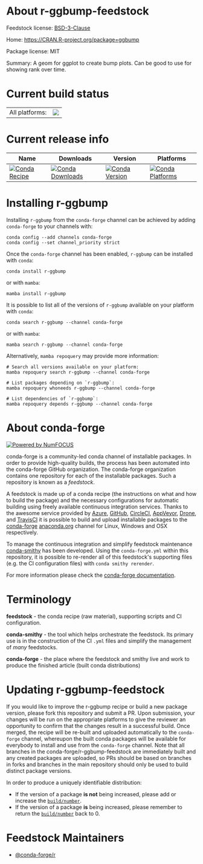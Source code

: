 About r-ggbump-feedstock
========================

Feedstock license: [BSD-3-Clause](https://github.com/conda-forge/r-ggbump-feedstock/blob/main/LICENSE.txt)

Home: https://CRAN.R-project.org/package=ggbump

Package license: MIT

Summary: A geom for ggplot to create bump plots. Can be good to use for showing rank over time.

Current build status
====================


<table><tr><td>All platforms:</td>
    <td>
      <a href="https://dev.azure.com/conda-forge/feedstock-builds/_build/latest?definitionId=9584&branchName=main">
        <img src="https://dev.azure.com/conda-forge/feedstock-builds/_apis/build/status/r-ggbump-feedstock?branchName=main">
      </a>
    </td>
  </tr>
</table>

Current release info
====================

| Name | Downloads | Version | Platforms |
| --- | --- | --- | --- |
| [![Conda Recipe](https://img.shields.io/badge/recipe-r--ggbump-green.svg)](https://anaconda.org/conda-forge/r-ggbump) | [![Conda Downloads](https://img.shields.io/conda/dn/conda-forge/r-ggbump.svg)](https://anaconda.org/conda-forge/r-ggbump) | [![Conda Version](https://img.shields.io/conda/vn/conda-forge/r-ggbump.svg)](https://anaconda.org/conda-forge/r-ggbump) | [![Conda Platforms](https://img.shields.io/conda/pn/conda-forge/r-ggbump.svg)](https://anaconda.org/conda-forge/r-ggbump) |

Installing r-ggbump
===================

Installing `r-ggbump` from the `conda-forge` channel can be achieved by adding `conda-forge` to your channels with:

```
conda config --add channels conda-forge
conda config --set channel_priority strict
```

Once the `conda-forge` channel has been enabled, `r-ggbump` can be installed with `conda`:

```
conda install r-ggbump
```

or with `mamba`:

```
mamba install r-ggbump
```

It is possible to list all of the versions of `r-ggbump` available on your platform with `conda`:

```
conda search r-ggbump --channel conda-forge
```

or with `mamba`:

```
mamba search r-ggbump --channel conda-forge
```

Alternatively, `mamba repoquery` may provide more information:

```
# Search all versions available on your platform:
mamba repoquery search r-ggbump --channel conda-forge

# List packages depending on `r-ggbump`:
mamba repoquery whoneeds r-ggbump --channel conda-forge

# List dependencies of `r-ggbump`:
mamba repoquery depends r-ggbump --channel conda-forge
```


About conda-forge
=================

[![Powered by
NumFOCUS](https://img.shields.io/badge/powered%20by-NumFOCUS-orange.svg?style=flat&colorA=E1523D&colorB=007D8A)](https://numfocus.org)

conda-forge is a community-led conda channel of installable packages.
In order to provide high-quality builds, the process has been automated into the
conda-forge GitHub organization. The conda-forge organization contains one repository
for each of the installable packages. Such a repository is known as a *feedstock*.

A feedstock is made up of a conda recipe (the instructions on what and how to build
the package) and the necessary configurations for automatic building using freely
available continuous integration services. Thanks to the awesome service provided by
[Azure](https://azure.microsoft.com/en-us/services/devops/), [GitHub](https://github.com/),
[CircleCI](https://circleci.com/), [AppVeyor](https://www.appveyor.com/),
[Drone](https://cloud.drone.io/welcome), and [TravisCI](https://travis-ci.com/)
it is possible to build and upload installable packages to the
[conda-forge](https://anaconda.org/conda-forge) [anaconda.org](https://anaconda.org/)
channel for Linux, Windows and OSX respectively.

To manage the continuous integration and simplify feedstock maintenance
[conda-smithy](https://github.com/conda-forge/conda-smithy) has been developed.
Using the ``conda-forge.yml`` within this repository, it is possible to re-render all of
this feedstock's supporting files (e.g. the CI configuration files) with ``conda smithy rerender``.

For more information please check the [conda-forge documentation](https://conda-forge.org/docs/).

Terminology
===========

**feedstock** - the conda recipe (raw material), supporting scripts and CI configuration.

**conda-smithy** - the tool which helps orchestrate the feedstock.
                   Its primary use is in the construction of the CI ``.yml`` files
                   and simplify the management of *many* feedstocks.

**conda-forge** - the place where the feedstock and smithy live and work to
                  produce the finished article (built conda distributions)


Updating r-ggbump-feedstock
===========================

If you would like to improve the r-ggbump recipe or build a new
package version, please fork this repository and submit a PR. Upon submission,
your changes will be run on the appropriate platforms to give the reviewer an
opportunity to confirm that the changes result in a successful build. Once
merged, the recipe will be re-built and uploaded automatically to the
`conda-forge` channel, whereupon the built conda packages will be available for
everybody to install and use from the `conda-forge` channel.
Note that all branches in the conda-forge/r-ggbump-feedstock are
immediately built and any created packages are uploaded, so PRs should be based
on branches in forks and branches in the main repository should only be used to
build distinct package versions.

In order to produce a uniquely identifiable distribution:
 * If the version of a package **is not** being increased, please add or increase
   the [``build/number``](https://docs.conda.io/projects/conda-build/en/latest/resources/define-metadata.html#build-number-and-string).
 * If the version of a package **is** being increased, please remember to return
   the [``build/number``](https://docs.conda.io/projects/conda-build/en/latest/resources/define-metadata.html#build-number-and-string)
   back to 0.

Feedstock Maintainers
=====================

* [@conda-forge/r](https://github.com/orgs/conda-forge/teams/r/)

